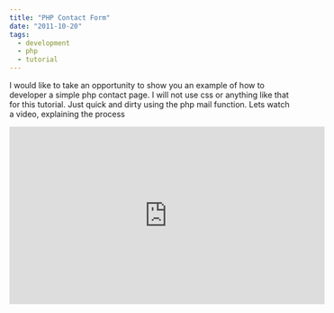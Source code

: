 ```yaml
---
title: "PHP Contact Form"
date: "2011-10-20"
tags:
  - development
  - php
  - tutorial
---
```


I would like to take an opportunity to show you an example of how to developer a simple php contact page. I will not use css or anything like that for this tutorial. Just quick and dirty using the php mail function. Lets watch a video, explaining the process

<iframe width="560" height="315" src="https://www.youtube.com/embed/EgNSbzY7_iU" frameborder="0" allow="accelerometer; autoplay; encrypted-media; gyroscope; picture-in-picture" allowfullscreen></iframe>
